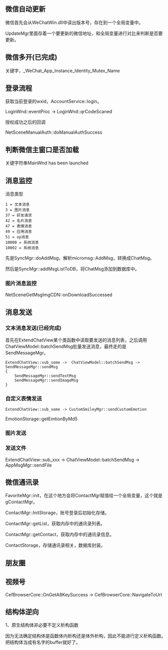 ## 微信自动更新

微信首先会从WeChatWin.dll中读出版本号，存在到一个全局变量中。

UpdateMgr里面存着一个要更新的微信地址，和全局变量进行对比来判断是否要更新。

## 微信多开(已完成)

关键字，_WeChat_App_Instance_Identity_Mutex_Name

## 登录流程

获取当前登录的wxid，AccountService::login。

LoginWnd::eventProc -> LoginWnd::qrCodeScaned

授权成功之后的回调

NetSceneManualAuth::doManualAuthSuccess

## 判断微信主窗口是否加载

关键字符串MainWnd has been launched

## 消息监控

消息类型

```
1 = 文本消息
3 = 图片消息
37 = 好友请求
42 = 名片消息
47 = 表情消息
49 = 应用消息
51 = op消息
10000 = 系统消息
10002 = 系统消息
```

先是SyncMgr::doAddMsg，解析micromsg::AddMsg，转换成ChatMsg。

然后是SyncMgr::addMsgListToDB，将ChatMsg添加到数据库中。

### 图片消息监控

NetSceneGetMsgImgCDN::onDownloadSuccessed



## 消息发送

### 文本消息发送(已经完成)

首先在ExtendChatView某个类函数中读取要发送的消息列表，之后调用ChatViewModel::batchSendMsg批量发送消息，最终走的是SendMessageMgr。

```
ExtendChatView::sub_some ->  ChatViewModel::batchSendMsg -> SendMessageMgr::sendMsg
{
	SendMessageMgr::sendTextMsg
	SendMessageMgr::sendImageMsg
}
```

### 自定义表情发送

```
ExtendChatView::sub_some -> CustomSmileyMgr::sendCustomEmotion
```

EmotionStorage::getEmtionByMd5

### 图片发送

### 发送文件

ExtendChatView::sub_xxx -> ChatViewModel::batchSendMsg -> AppMsgMgr::sendFile



## 微信通讯录

FavoriteMgr::init，在这个地方会将ContactMgr赋值给一个全局变量，这个就是gContactMgr。

ContactMgr::InitStorage，账号登录后初始化存储。

ContactMgr::getList，获取内存中的通讯录列表。

ContactMgr::getContact，获取内存中的通讯录信息。

ContactStorage，存储通讯录相关，数据库封装。



## 朋友圈

## 视频号

CefBrowserCore::OnGetA8KeySuccess -> CefBrowserCore::NavigateToUrl



## 结构体逆向

1、原生结构体非必要不定义析构函数

因为无法确定结构体是函数体内析构还是体外析构，因此不能进行定义析构函数。把结构体当成有名字的buffer就好了。







